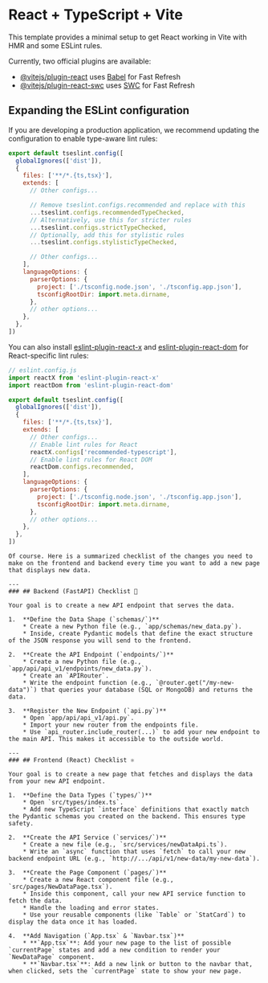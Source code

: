 # React + TypeScript + Vite

This template provides a minimal setup to get React working in Vite with HMR and some ESLint rules.

Currently, two official plugins are available:

- [@vitejs/plugin-react](https://github.com/vitejs/vite-plugin-react/blob/main/packages/plugin-react) uses [Babel](https://babeljs.io/) for Fast Refresh
- [@vitejs/plugin-react-swc](https://github.com/vitejs/vite-plugin-react/blob/main/packages/plugin-react-swc) uses [SWC](https://swc.rs/) for Fast Refresh

## Expanding the ESLint configuration

If you are developing a production application, we recommend updating the configuration to enable type-aware lint rules:

```js
export default tseslint.config([
  globalIgnores(['dist']),
  {
    files: ['**/*.{ts,tsx}'],
    extends: [
      // Other configs...

      // Remove tseslint.configs.recommended and replace with this
      ...tseslint.configs.recommendedTypeChecked,
      // Alternatively, use this for stricter rules
      ...tseslint.configs.strictTypeChecked,
      // Optionally, add this for stylistic rules
      ...tseslint.configs.stylisticTypeChecked,

      // Other configs...
    ],
    languageOptions: {
      parserOptions: {
        project: ['./tsconfig.node.json', './tsconfig.app.json'],
        tsconfigRootDir: import.meta.dirname,
      },
      // other options...
    },
  },
])
```

You can also install [eslint-plugin-react-x](https://github.com/Rel1cx/eslint-react/tree/main/packages/plugins/eslint-plugin-react-x) and [eslint-plugin-react-dom](https://github.com/Rel1cx/eslint-react/tree/main/packages/plugins/eslint-plugin-react-dom) for React-specific lint rules:

```js
// eslint.config.js
import reactX from 'eslint-plugin-react-x'
import reactDom from 'eslint-plugin-react-dom'

export default tseslint.config([
  globalIgnores(['dist']),
  {
    files: ['**/*.{ts,tsx}'],
    extends: [
      // Other configs...
      // Enable lint rules for React
      reactX.configs['recommended-typescript'],
      // Enable lint rules for React DOM
      reactDom.configs.recommended,
    ],
    languageOptions: {
      parserOptions: {
        project: ['./tsconfig.node.json', './tsconfig.app.json'],
        tsconfigRootDir: import.meta.dirname,
      },
      // other options...
    },
  },
])
```
```
Of course. Here is a summarized checklist of the changes you need to make on the frontend and backend every time you want to add a new page that displays new data.

---
### ## Backend (FastAPI) Checklist 🐍

Your goal is to create a new API endpoint that serves the data.

1.  **Define the Data Shape (`schemas/`)**
    * Create a new Python file (e.g., `app/schemas/new_data.py`).
    * Inside, create Pydantic models that define the exact structure of the JSON response you will send to the frontend.

2.  **Create the API Endpoint (`endpoints/`)**
    * Create a new Python file (e.g., `app/api/api_v1/endpoints/new_data.py`).
    * Create an `APIRouter`.
    * Write the endpoint function (e.g., `@router.get("/my-new-data")`) that queries your database (SQL or MongoDB) and returns the data.

3.  **Register the New Endpoint (`api.py`)**
    * Open `app/api/api_v1/api.py`.
    * Import your new router from the endpoints file.
    * Use `api_router.include_router(...)` to add your new endpoint to the main API. This makes it accessible to the outside world.

---
### ## Frontend (React) Checklist ⚛️

Your goal is to create a new page that fetches and displays the data from your new API endpoint.

1.  **Define the Data Types (`types/`)**
    * Open `src/types/index.ts`.
    * Add new TypeScript `interface` definitions that exactly match the Pydantic schemas you created on the backend. This ensures type safety.

2.  **Create the API Service (`services/`)**
    * Create a new file (e.g., `src/services/newDataApi.ts`).
    * Write an `async` function that uses `fetch` to call your new backend endpoint URL (e.g., `http://.../api/v1/new-data/my-new-data`).

3.  **Create the Page Component (`pages/`)**
    * Create a new React component file (e.g., `src/pages/NewDataPage.tsx`).
    * Inside this component, call your new API service function to fetch the data.
    * Handle the loading and error states.
    * Use your reusable components (like `Table` or `StatCard`) to display the data once it has loaded.

4.  **Add Navigation (`App.tsx` & `Navbar.tsx`)**
    * **`App.tsx`**: Add your new page to the list of possible `currentPage` states and add a new condition to render your `NewDataPage` component.
    * **`Navbar.tsx`**: Add a new link or button to the navbar that, when clicked, sets the `currentPage` state to show your new page.

```
